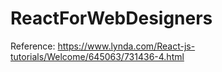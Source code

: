 # ReactForWebDesigners

Reference:
https://www.lynda.com/React-js-tutorials/Welcome/645063/731436-4.html
